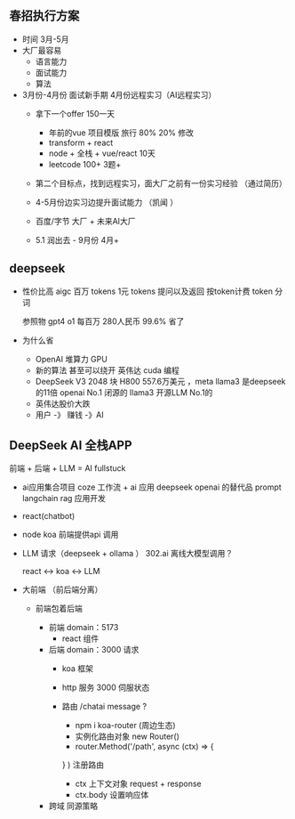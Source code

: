 ## 春招执行方案

- 时间
  3月-5月 
- 大厂最容易
  - 语言能力
  - 面试能力
  - 算法 
- 3月份-4月份 面试新手期 4月份远程实习（AI远程实习） 
  - 拿下一个offer 150一天
    - 年前的vue 项目模版 旅行 80% 20% 修改  
    - transform + react  
    - node + 全栈 + vue/react    10天
    - leetcode 100+ 3题+

  - 第二个目标点，找到远程实习，面大厂之前有一份实习经验 （通过简历）
  - 4-5月份边实习边提升面试能力 （凯闻 ）
  - 百度/字节 大厂 + 未来AI大厂
  - 5.1 润出去  -  9月份  4月+ 

## deepseek
- 性价比高
  aigc 
  百万 tokens  1元 
  tokens 提问以及返回 按token计费 
  token 分词  

  参照物 gpt4 o1  每百万 280人民币  99.6% 省了
- 为什么省
  - OpenAI 堆算力 GPU 
  - 新的算法 甚至可以绕开 英伟达 cuda 编程 
  - DeepSeek V3 2048 块 H800  557.6万美元 ，meta llama3 是deepseek 的11倍
    openai No.1 闭源的 
    llama3  开源LLM No.1的
  - 英伟达股价大跌 
  - 用户  -》 赚钱 -》AI 

## DeepSeek AI 全栈APP
  前端 + 后端 + LLM = AI fullstuck 

- ai应用集合项目
  coze 工作流 + ai 应用
  deepseek  openai 的替代品 prompt 
  langchain  rag 应用开发 

- react(chatbot)  
- node koa 
  前端提供api 调用 
- LLM 请求（deepseek + ollama ）  302.ai
  离线大模型调用？

  react <-> koa <-> LLM 
- 大前端 （前后端分离）
  - 前端包着后端
    
    - 前端
    domain：5173
      - react 组件
    - 后端
    domain：3000 请求
      - koa 框架
      - http 服务 3000 伺服状态
      - 路由 /chatai  message ?
        - npm i koa-router (周边生态)
        - 实例化路由对象 new Router()
        - router.Method('/path', async (ctx) => {

        } ) 注册路由
        - ctx 上下文对象 request +  response
        - ctx.body 设置响应体 
    - 跨域 同源策略
